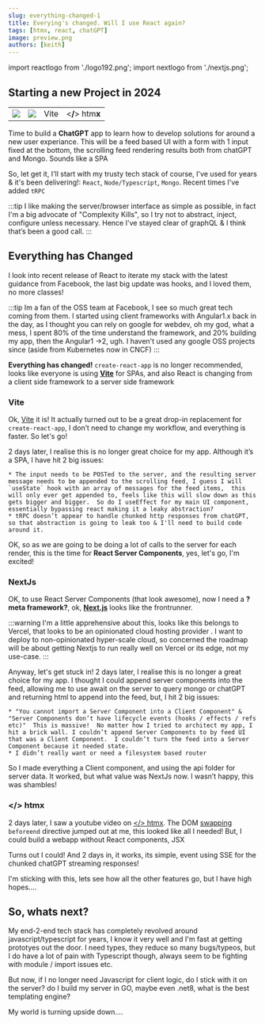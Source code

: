 ```yaml
---
slug: everything-changed-1
title: Everying's changed. Will I use React again?
tags: [htmx, react, chatGPT]
image: preview.png
authors: [keith]
---
```


import reactlogo from './logo192.png';
import nextlogo from './nextjs.png';

## Starting a new Project in 2024

<table className="logotable" cellspacing="0" cellpadding="0">
<tr className="logotable">
    <td className="logotable"><img src={reactlogo} style={{width:"150px"}} /></td>
    <td className="logotable"><img src={nextlogo} style={{width:"200px"}} /></td>
    <td className="logotable"><span style={{margin: "0 15px"}} class="vite">Vite</span></td>
    <td className="logotable"><div className="logo">&lt;<b>/</b>&gt; htm<b>x</b></div></td>
</tr>
</table>


Time to build a **ChatGPT** app to learn how to develop solutions for around a new user experiance.  This will be a feed based UI with a form with 1 input fixed at the bottom, the scrolling feed rendering results both from chatGPT and Mongo. Sounds like a SPA

So, let get it, I'll start with my trusty tech stack of course,  I've used for years & it's been delivering!: `React`, `Node/Typescript`, `Mongo`. Recent times I've added `tRPC`



:::tip
	I like making the server/browser interface as simple as possible, in fact I'm a big advocate of "Complexity Kills", so I try not to abstract, inject, configure unless necessary.  Hence I've stayed clear of graphQL & I think that’s been a good call.
:::

## Everything has Changed

I look into recent release of React to iterate my stack with the latest guidance from Facebook, the last big update was hooks, and I loved them, no more classes!  

:::tip
Im a fan of the OSS team at Facebook, I see so much great tech coming from them.  I started using client frameworks with Angular1.x back in the day, as I thought you can rely on google for webdev, oh my god, what a mess, I spent 80% of the time understand the framework, and 20% building my app, then the Angular1 ->2, ugh.  I haven't used any google OSS projects since (aside from Kubernetes now in CNCF)
:::

**Everything has changed!**  `create-react-app` is no longer recommended, looks like everyone is using **[Vite](https://vitejs.dev/)** for SPAs, and also React is changing from a client side framework to a server side framework


### <span class="vite small" >Vite</span>

Ok, [Vite](https://vitejs.dev/) it is! It actually turned out to be a great drop-in replacement for `create-react-app`, I don’t need to change my workflow, and everything is faster.  So let's go!

2 days later, I realise this is no longer great choice for my app. Although it’s a SPA, I have hit 2 big issues:

	* The input needs to be POSTed to the server, and the resulting server message needs to be appended to the scrolling feed, I guess I will `useState` hook with an array of messages for the feed items,  this will only ever get appended to, feels like this will slow down as this gets bigger and bigger.  So do I useEffect for my main UI component, essentially bypassing react making it a leaky abstraction?
	* tRPC doesn’t appear to handle chunked http responses from chatGPT, so that abstraction is going to leak too & I'll need to build code around it.


OK, so as we are going to be doing a lot of calls to the server for each render, this is the time for **React Server Components**, yes, let's go, I'm excited! 

### NextJs

OK, to use React Server Components (that look awesome), now I need a **?meta framework?**, ok, **[Next.js](https://nextjs.org/)** looks like the frontrunner.  

:::warning
I'm a little apprehensive about this, looks like this belongs to Vercel, that looks to be an opinionated cloud hosting provider .  I want to deploy to non-opinionated hyper-scale cloud, so concerned the roadmap will be about getting Nextjs to run really well on Vercel or its edge, not my use-case.
:::

Anyway, let's get stuck in!  2 days later, I realise this is no longer a great choice for my app.  I thought I could append server components into the feed,   allowing me to use await on the server to query mongo or chatGPT and returning html to append into the feed, but, I hit 2 big issues:

	* "You cannot import a Server Component into a Client Component" &  "Server Components don’t have lifecycle events (hooks / effects / refs etc)"  This is massive!  No matter how I tried to architect my app, I hit a brick wall. I couldn’t append Server Components to by feed UI  that was a Client Component.  I couldn’t turn the feed into a Server Component because it needed state.
	* I didn’t really want or need a filesystem based router
	

So I made everything a Client component, and using the api folder for server data. It worked, but what value was NextJs now.  I wasn’t happy, this was shambles!  

### <span className="logo small">&lt;<b>/</b>&gt; htm<b>x</b></span>

2 days later, I saw a youtube video on [\</\> htmx](https://htmx.org/). The DOM [swapping](https://htmx.org/docs/#swapping) `beforeend` directive jumped out at me, this looked like all I needed!  But, I could build a webapp without React components, JSX

Turns out I could! And 2 days in, it works, its simple, event using SSE for the chunked chatGPT streaming responses!

I'm sticking with this, lets see how all the other features go, but I have high hopes....

## So, whats next?

My end-2-end tech stack has completely revolved around javascript/typescript for years, I know it very well and I'm fast at getting prototyes out the door.   I need types, they reduce so many bugs/typeos, but I do have a lot of pain with Typescript though, always seem to be fighting with module / import issues etc.

But now, if I no longer need Javascript for client logic, do I stick with it on the server? do I build my server in GO, maybe even .net8, what is the best templating engine?  

My world is turning upside down….

